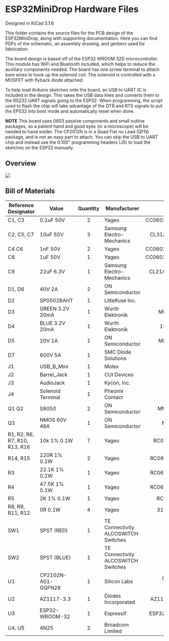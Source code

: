 # ESP32MiniDrop Hardware Files
Designed in KiCad 5.1.6 

This folder contains the source files for the PCB design of the ESP32MiniDrop, along with supporting documentation. Here you can find PDFs of the schematic, an assembly drawing, and gerbers used for fabrication. 

The board design is based off of the ESP32 WROOM 32D microcontroller. This module has WiFi and Bluetooth included, which helps to reduce the auxillary components needed. The board has one screw terminal to attach bare wires to hook up the solenoid coil. The solenoid is controlled with a MOSFET with flyback diode attached. 

To help load Arduino sketches onto the board, an USB to UART IC is included in the design. This takes the USB data lines and converts them to the RS232 UART signals going to the ESP32. When programming, the script used to flash the chip will take advantage of the DTR and RTS signals to put the EPS32 into boot mode and automatically reset when done. 

**NOTE**
This board uses 0603 passive components and small outline packages, so a patient hand and good eyes (or a microscope) will be needed to hand solder. The CP2012N is in a Quad Flat no Lead (QFN) package, and is not an easy part to attach. You can skip the USB to UART chip and instead use the 0.100" programming headers (J5) to load the sketches on the ESP32 manually.

## Overview
[![](https://github.com/csmccowa/ESP32MiniDrop/raw/master/Hardware%20Files/Assembly/ESP32MiniDrop_Assembly.png)](#)

## Bill of Materials
| Reference Designator          | Value              | Quantity | Manufacturer                        |         Part Number |
|-------------------------------|--------------------|:--------:|-------------------------------------|--------------------:|
| C1, C3                        | 0.1uF 50V          |     2    | Yageo                               |   CC0603ZRY5V9BB104 |
| C2, C5, C7                    | 10uF 50V           |     3    | Samsung Electro-Mechanics           |     CL31A106MBHNNNE |
| C4 C6                         | 1nF 50V            |     2    | Yageo                               |   CC0603KRX7R9BB102 |
| C8                            | 1uF 50V            |     1    | Yageo                               |   CC0603KRX5R9BB105 |
| C9                            | 22uF 6.3V          |     1    | Samsung Electro-Mechanics           |     CL21A226MQQNNNE |
| D1, D6                        | 40V 2A             |     2    | ON Semiconductor                    |              SS24FL |
| D2                            | SP0502BAHT         |     1    | Littelfuse Inc.                     |         SP0502BAHTG |
| D3                            | GREEN 3.2V 20mA    |     1    | Wurth Elektronik                    |       MBR120VLSFT3G |
| D4                            | BLUE 3.2V 20mA     |     1    | Wurth Elektronik                    |       150120BS75000 |
| D5                            | 20V 1A             |     1    | ON Semiconductor                    |       MBR120VLSFT3G |
| D7                            | 600V 5A            |     1    | SMC Diode Solutions                 |            SD560BTR |
| J1                            | USB_B_Mini         |     1    | Molex                               |          1050170001 |
| J2                            | Barrel_Jack        |     1    | CUI Devices                         |             PJ-037A |
| J3                            | AudioJack          |     1    | Kycon, Inc.                         |            STX-3000 |
| J4                            | Solenoid Terminal  |     1    | Pheonix Contact                     |             1935161 |
| Q1 Q2                         | S8050              |     2    | ON Semiconductor                    |       MMBT2222ALT1G |
| Q3                            | NMOS 60V 46A       |     1    | ON Semiconductor                    |        NTD5865NLT4G |
| R1, R2, R6, R7, R10, R13, R16 | 10k 1% 0.1W        |     7    | Yageo                               |     RC0603FR-0710KL |
| R14, R15                      | 220R 1% 0.1W       |     2    | Yageo                               |    RC0603FR-07220RL |
| R3                            | 22.1K 1% 0.1W      |     1    | Yageo                               |    RC0603FR-0722K1L |
| R4                            | 47.5K 1% 0.1W      |     1    | Yageo                               |    RC0603FR-0747K5L |
| R5                            | 2K 1% 0.1W         |     1    | Yageo                               |      RC0603FR-072KL |
| R8, R9, R11, R12              | 0R 0.1W            |     4    | Yageo                               |      311-0.0GRCT-ND |
| SW1                           | SPST (RED)         |     1    | TE Connectivity ALCOSWITCH Switches |           1825027-6 |
| SW2                           | SPST (BLUE)        |     1    | TE Connectivity ALCOSWITCH Switches |           1825027-8 |
| U1                            | CP2102N-A01-GQFN28 |     1    | Silicon Labs                        | CP2102N-A02-GQFN28R |
| U2                            | AZ1117-3.3         |     1    | Diodes Incorporated                 |    AZ1117CH-3.3TRG1 |
| U3                            | ESP32-WROOM-32     |     1    | Espressif                           |     ESP32-WROOM-32D |
| U4, U5                        | 4N25               |     2    | Broadcom Limited                    |           4N25-500E |
